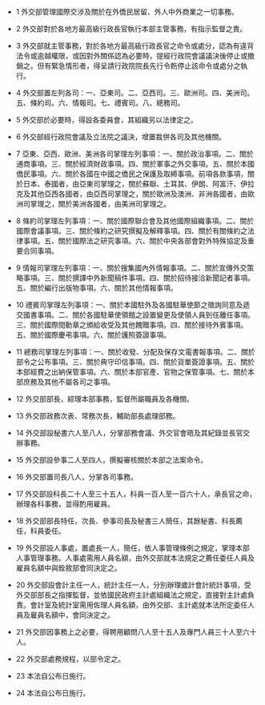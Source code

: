 * 1 外交部管理國際交涉及關於在外僑民居留、外人中外商業之一切事務。

* 2 外交部對於各地方最高級行政長官執行本部主管事務，有指示監督之責。

* 3 外交部就主管事務，對於各地方最高級行政長官之命令或處分，認為有違背法令或逾越權限，或因對外關係認為必要時，提經行政院會議議決後停止或撤銷之。但有緊急情形者，得呈請行政院院長先行令飭停止該命令或處分之執行。

* 4 外交部置左列各司：一、亞東司。二、亞西司。三、歐洲司。四、美洲司。五、條約司。六、情報司。七、禮賓司。八、總務司。

* 5 外交部於必要時，得設各委員會，其組織另以法律定之。

* 6 外交部經行政院會議及立法院之議決，增置裁併各司及其他機關。

* 7 亞東、亞西、歐洲、美洲各司掌理左列事項：一、關於政治事項。二、關於通商事項。三、關於經濟財政事項。四、關於軍事之外交事項。五、關於本國僑民事項。六、關於各國在中國之僑民之保護及取締事項。前項各款事項，關於日本、泰國者，由亞東司掌理之，關於蘇聯、土耳其、伊朗、阿富汗、伊拉克及其他亞西各國者，由亞西司掌理之，關於歐洲及澳洲、非洲各國者，由歐洲司掌理之，關於美洲各國者，由美洲司掌理之。

* 8 條約司掌理左列事項：一、關於國際聯合會及其他國際組織事項。二、關於國際會議事項。三、關於條約之研究撰擬及解釋事項。四、關於有關條約之法律事項。五、關於國際法之研究事項。六、關於中央各部會對外特殊協定及重要合同事項。

* 9 情報司掌理左列事項：一、關於搜集國內外情報事項。二、關於宣傳外交策略事項。三、關於撰譯中外新聞稿件事項。四、關於招待接洽新聞記者事項。五、關於編行出版物事項。六、關於其他情報事項。

* 10 禮賓司掌理左列事項：一、關於本國駐外及各國駐華使節之徵詢同意及遞交國書事項。二、關於各國駐華使領館之設置變更及使領人員到任離任事項。三、關於國際間勳章之頒給收受及其他餽贈事項。四、關於接待外賓事項。五、關於國際慶弔事項。六、關於護照簽證事項。

* 11 總務司掌理左列事項：一、關於收發、分配及保存文電書報事項。二、關於部令之公布事項。三、關於典守印信事項。四、關於貨單簽證事項。五、關於本部經費之出納保管事項。六、關於本部官產、官物之保管事項。七、關於本部庶務及其他不屬各司之事項。

* 12 外交部部長，綜理本部事務，監督所屬職員及各機關。

* 13 外交部政務次表、常務次長，輔助部長處理部務。

* 14 外交部設秘書六人至八人，分掌部務會議、外交官會晤及其紀錄並長官交辦事務。

* 15 外交部設參事二人至四人，撰擬審核關於本部之法案命令。

* 16 外交部置司長八人，分掌各司事務。

* 17 外交部設科長二十人至三十五人，科員一百人至一百六十人，承長官之命，辦理各科事務，並得酌用雇員。

* 18 外交部部長特任，次長、參事司長及秘書三人簡任，其餘秘書、科長薦任，科員委任。

* 19 外交部設人事處，置處長一人，簡任，依人事管理條例之規定，掌理本部人事管理事務。人事處需用人員名額，由外交部就本法規定之薦任委任人員及雇員名額中與銓敘部會同決定之。

* 20 外交部設會計主任一人，統計主任一人，分別辦理歲計會計統計事項，受外交部部長之指揮監督，並依國民政府主計處組織法之規定，直接對主計處負責。會計室及統計室需用佐理人員名額，由外交部、主計處就本法所定委任人員及雇員名額中，會同決定之。

* 21 外交部因事務上之必要，得聘用顧問八人至十五人及專門人員三十人至六十人。

* 22 外交部處務規程，以部令定之。

* 23 本法自公布日施行。

* 24 本法自公布日施行。

